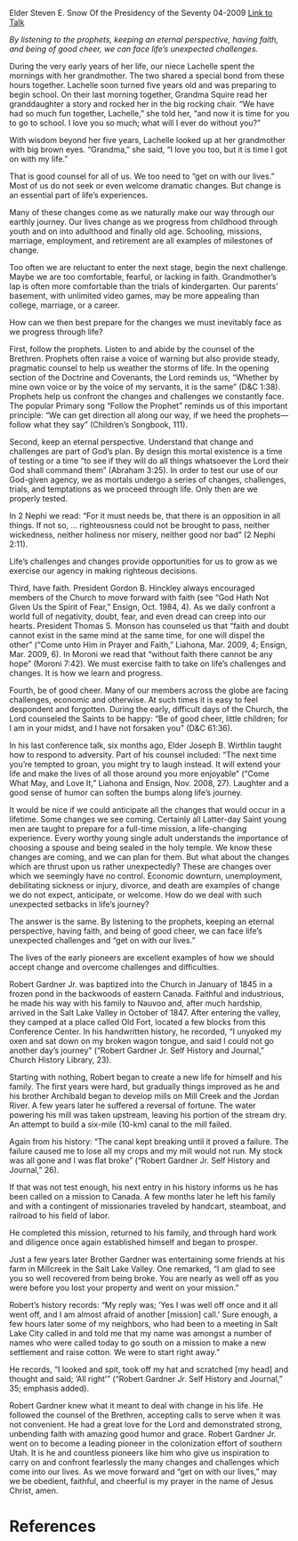 Elder Steven E. Snow
Of the Presidency of the Seventy
04-2009
[Link to Talk](https://www.churchofjesuschrist.org/study/general-conference/2009/04/get-on-with-our-lives?lang=eng)

_By listening to the prophets, keeping an eternal perspective, having faith, and being of good cheer, we can face life’s unexpected challenges._

During the very early years of her life, our niece Lachelle spent the mornings with her grandmother. The two shared a special bond from these hours together. Lachelle soon turned five years old and was preparing to begin school. On their last morning together, Grandma Squire read her granddaughter a story and rocked her in the big rocking chair. “We have had so much fun together, Lachelle,” she told her, “and now it is time for you to go to school. I love you so much; what will I ever do without you?”

With wisdom beyond her five years, Lachelle looked up at her grandmother with big brown eyes. “Grandma,” she said, “I love you too, but it is time I got on with my life.”

That is good counsel for all of us. We too need to “get on with our lives.” Most of us do not seek or even welcome dramatic changes. But change is an essential part of life’s experiences.

Many of these changes come as we naturally make our way through our earthly journey. Our lives change as we progress from childhood through youth and on into adulthood and finally old age. Schooling, missions, marriage, employment, and retirement are all examples of milestones of change.

Too often we are reluctant to enter the next stage, begin the next challenge. Maybe we are too comfortable, fearful, or lacking in faith. Grandmother’s lap is often more comfortable than the trials of kindergarten. Our parents’ basement, with unlimited video games, may be more appealing than college, marriage, or a career.

How can we then best prepare for the changes we must inevitably face as we progress through life?

First, follow the prophets. Listen to and abide by the counsel of the Brethren. Prophets often raise a voice of warning but also provide steady, pragmatic counsel to help us weather the storms of life. In the opening section of the Doctrine and Covenants, the Lord reminds us, “Whether by mine own voice or by the voice of my servants, it is the same” (D&C 1:38). Prophets help us confront the changes and challenges we constantly face. The popular Primary song “Follow the Prophet” reminds us of this important principle: “We can get direction all along our way, if we heed the prophets—follow what they say” (Children’s Songbook, 111).

Second, keep an eternal perspective. Understand that change and challenges are part of God’s plan. By design this mortal existence is a time of testing or a time “to see if they will do all things whatsoever the Lord their God shall command them” (Abraham 3:25). In order to test our use of our God-given agency, we as mortals undergo a series of changes, challenges, trials, and temptations as we proceed through life. Only then are we properly tested.

In 2 Nephi we read: “For it must needs be, that there is an opposition in all things. If not so, … righteousness could not be brought to pass, neither wickedness, neither holiness nor misery, neither good nor bad” (2 Nephi 2:11).

Life’s challenges and changes provide opportunities for us to grow as we exercise our agency in making righteous decisions.

Third, have faith. President Gordon B. Hinckley always encouraged members of the Church to move forward with faith (see “God Hath Not Given Us the Spirit of Fear,” Ensign, Oct. 1984, 4). As we daily confront a world full of negativity, doubt, fear, and even dread can creep into our hearts. President Thomas S. Monson has counseled us that “faith and doubt cannot exist in the same mind at the same time, for one will dispel the other” (“Come unto Him in Prayer and Faith,” Liahona, Mar. 2009, 4; Ensign, Mar. 2009, 6). In Moroni we read that “without faith there cannot be any hope” (Moroni 7:42). We must exercise faith to take on life’s challenges and changes. It is how we learn and progress.

Fourth, be of good cheer. Many of our members across the globe are facing challenges, economic and otherwise. At such times it is easy to feel despondent and forgotten. During the early, difficult days of the Church, the Lord counseled the Saints to be happy: “Be of good cheer, little children; for I am in your midst, and I have not forsaken you” (D&C 61:36).

In his last conference talk, six months ago, Elder Joseph B. Wirthlin taught how to respond to adversity. Part of his counsel included: “The next time you’re tempted to groan, you might try to laugh instead. It will extend your life and make the lives of all those around you more enjoyable” (“Come What May, and Love It,” Liahona and Ensign, Nov. 2008, 27). Laughter and a good sense of humor can soften the bumps along life’s journey.

It would be nice if we could anticipate all the changes that would occur in a lifetime. Some changes we see coming. Certainly all Latter-day Saint young men are taught to prepare for a full-time mission, a life-changing experience. Every worthy young single adult understands the importance of choosing a spouse and being sealed in the holy temple. We know these changes are coming, and we can plan for them. But what about the changes which are thrust upon us rather unexpectedly? These are changes over which we seemingly have no control. Economic downturn, unemployment, debilitating sickness or injury, divorce, and death are examples of change we do not expect, anticipate, or welcome. How do we deal with such unexpected setbacks in life’s journey?

The answer is the same. By listening to the prophets, keeping an eternal perspective, having faith, and being of good cheer, we can face life’s unexpected challenges and “get on with our lives.”

The lives of the early pioneers are excellent examples of how we should accept change and overcome challenges and difficulties.

Robert Gardner Jr. was baptized into the Church in January of 1845 in a frozen pond in the backwoods of eastern Canada. Faithful and industrious, he made his way with his family to Nauvoo and, after much hardship, arrived in the Salt Lake Valley in October of 1847. After entering the valley, they camped at a place called Old Fort, located a few blocks from this Conference Center. In his handwritten history, he recorded, “I unyoked my oxen and sat down on my broken wagon tongue, and said I could not go another day’s journey” (“Robert Gardner Jr. Self History and Journal,” Church History Library, 23).

Starting with nothing, Robert began to create a new life for himself and his family. The first years were hard, but gradually things improved as he and his brother Archibald began to develop mills on Mill Creek and the Jordan River. A few years later he suffered a reversal of fortune. The water powering his mill was taken upstream, leaving his portion of the stream dry. An attempt to build a six-mile (10-km) canal to the mill failed.

Again from his history: “The canal kept breaking until it proved a failure. The failure caused me to lose all my crops and my mill would not run. My stock was all gone and I was flat broke” (“Robert Gardner Jr. Self History and Journal,” 26).

If that was not test enough, his next entry in his history informs us he has been called on a mission to Canada. A few months later he left his family and with a contingent of missionaries traveled by handcart, steamboat, and railroad to his field of labor.

He completed this mission, returned to his family, and through hard work and diligence once again established himself and began to prosper.

Just a few years later Brother Gardner was entertaining some friends at his farm in Millcreek in the Salt Lake Valley. One remarked, “I am glad to see you so well recovered from being broke. You are nearly as well off as you were before you lost your property and went on your mission.”

Robert’s history records: “My reply was; ‘Yes I was well off once and it all went off, and I am almost afraid of another [mission] call.’ Sure enough, a few hours later some of my neighbors, who had been to a meeting in Salt Lake City called in and told me that my name was amongst a number of names who were called today to go south on a mission to make a new settlement and raise cotton. We were to start right away.”

He records, “I looked and spit, took off my hat and scratched [my head] and thought and said; ‘All right’” (“Robert Gardner Jr. Self History and Journal,” 35; emphasis added).

Robert Gardner knew what it meant to deal with change in his life. He followed the counsel of the Brethren, accepting calls to serve when it was not convenient. He had a great love for the Lord and demonstrated strong, unbending faith with amazing good humor and grace. Robert Gardner Jr. went on to become a leading pioneer in the colonization effort of southern Utah. It is he and countless pioneers like him who give us inspiration to carry on and confront fearlessly the many changes and challenges which come into our lives. As we move forward and “get on with our lives,” may we be obedient, faithful, and cheerful is my prayer in the name of Jesus Christ, amen.

# References
